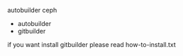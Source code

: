 autobuilder ceph

- autobuilder
- gitbuilder

if you want install gitbuilder please read how-to-install.txt
